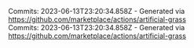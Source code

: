 Commits: 2023-06-13T23:20:34.858Z - Generated via https://github.com/marketplace/actions/artificial-grass
<br>
Commits: 2023-06-13T23:20:34.858Z - Generated via https://github.com/marketplace/actions/artificial-grass
<br>
